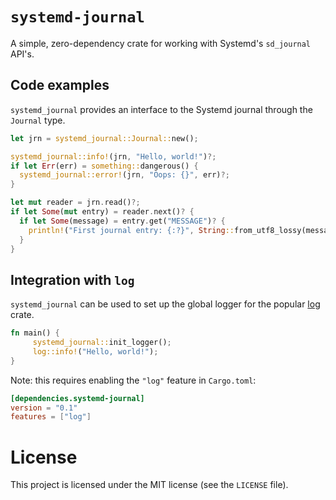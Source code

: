 # `systemd-journal`

A simple, zero-dependency crate for working with Systemd's
`sd_journal` API's.

## Code examples

`systemd_journal` provides an interface to the Systemd journal through
the `Journal` type.

```rust
let jrn = systemd_journal::Journal::new();

systemd_journal::info!(jrn, "Hello, world!")?;
if let Err(err) = something::dangerous() {
  systemd_journal::error!(jrn, "Oops: {}", err)?;
}

let mut reader = jrn.read()?;
if let Some(mut entry) = reader.next()? {
  if let Some(message) = entry.get("MESSAGE")? {
    println!("First journal entry: {:?}", String::from_utf8_lossy(message));
  }
}
```

## Integration with `log`

`systemd_journal` can be used to set up the global logger for the
popular [log][docs_log] crate.

[docs_log]: https://docs.rs/crate/log

```rust
fn main() {
     systemd_journal::init_logger();
     log::info!("Hello, world!");
}
```

Note: this requires enabling the `"log"` feature in `Cargo.toml`:

```toml
[dependencies.systemd-journal]
version = "0.1"
features = ["log"]
```

# License

This project is licensed under the MIT license (see the `LICENSE` file).
